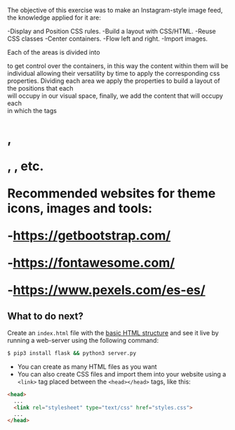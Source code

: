 The objective of this exercise was to make an Instagram-style image feed, the knowledge
applied for it are:

-Display and Position CSS rules.
-Build a layout with CSS/HTML.
-Reuse CSS classes
-Center containers.
-Flow left and right.
-Import images.

Each of the areas is divided into <div> to get control over the containers,
in this way the content within them will be individual allowing their versatility by
time to apply the corresponding css properties. Dividing each area we apply the
properties to build a layout of the positions that each <div> will occupy
in our visual space, finally, we add the content that will occupy each <div>
in which the tags <h1>, <p>, <img>, etc.

Recommended websites for theme icons, images and tools:

-https://getbootstrap.com/

-https://fontawesome.com/

-https://www.pexels.com/es-es/

## What to do next?

Create an `index.html` file with the [basic HTML structure](http://content.breatheco.de/lesson/what-is-html-learn-html#page-structure) and see it live by running a web-server using the following command:

```sh
$ pip3 install flask && python3 server.py
```

- You can create as many HTML files as you want
- You can also create CSS files and import them into your website using a `<link>` tag placed between the `<head></head>` tags, like this:

```html
<head>
  ...
  <link rel="stylesheet" type="text/css" href="styles.css">
  ...
</head>
```
